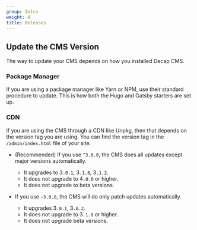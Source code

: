 ```yaml
---
group: Intro
weight: 4
title: Releases
---
```

## Update the CMS Version

The way to update your CMS depends on how you installed Decap CMS.

### Package Manager

If you are using a package manager like Yarn or NPM, use their standard procedure to update. This is how both the Hugo and Gatsby starters are set up.

### CDN

If you are using the CMS through a CDN like Unpkg, then that depends on the version tag you are using. You can find the version tag in the `/admin/index.html` file of your site.

* (Recommended) If you use `^3.0.0`, the CMS does all updates except major versions automatically.

  * It upgrades to 3`.0.1`, 3`.1.0`, 3`.1.2`.
  * It does not upgrade to 4`.0.0` or higher.
  * It does not upgrade to beta versions.
* If you use `~3.0.0`, the CMS will do only patch updates automatically.

  * It upgrades 3`.0.1`, 3`.0.2`.
  * It does not upgrade to 3`.1.0` or higher.
  * It does not upgrade beta versions.
